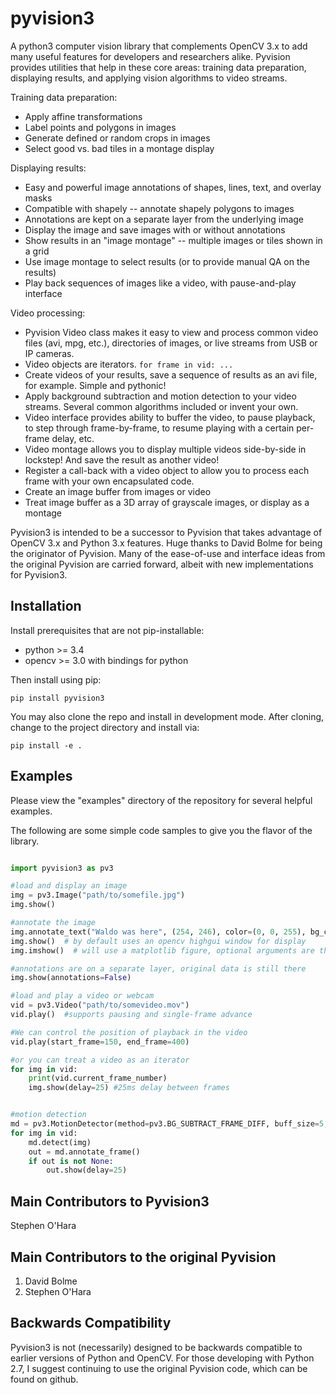 # pyvision3
A python3 computer vision library that complements OpenCV 3.x to add many useful features for developers and researchers alike.
Pyvision provides utilities that help in these core areas: training data preparation, displaying results, and applying vision
algorithms to video streams.

Training data preparation:
* Apply affine transformations
* Label points and polygons in images
* Generate defined or random crops in images
* Select good vs. bad tiles in a montage display

Displaying results:
* Easy and powerful image annotations of shapes, lines, text, and overlay masks
* Compatible with shapely -- annotate shapely polygons to images
* Annotations are kept on a separate layer from the underlying image
* Display the image and save images with or without annotations
* Show results in an "image montage" -- multiple images or tiles shown in a grid
* Use image montage to select results (or to provide manual QA on the results)
* Play back sequences of images like a video, with pause-and-play interface

Video processing:
* Pyvision Video class makes it easy to view and process common video files (avi, mpg, etc.), directories of images, or
live streams from USB or IP cameras.
* Video objects are iterators. ```for frame in vid: ...```
* Create videos of your results, save a sequence of results as an avi file, for example. Simple and pythonic!
* Apply background subtraction and motion detection to your video streams. Several common algorithms included or invent your own.
* Video interface provides ability to buffer the video, to pause playback, to step through frame-by-frame, to resume playing
with a certain per-frame delay, etc.
* Video montage allows you to display multiple videos side-by-side in lockstep! And save the result as another video!
* Register a call-back with a video object to allow you to process each frame with your own encapsulated code.
* Create an image buffer from images or video
* Treat image buffer as a 3D array of grayscale images, or display as a montage

Pyvision3 is intended to be a successor to Pyvision that takes advantage of OpenCV 3.x and Python 3.x features. 
Huge thanks to David Bolme for being the originator of Pyvision. 
Many of the ease-of-use and interface ideas from the original Pyvision are carried forward, albeit with new implementations for Pyvision3.

## Installation
Install prerequisites that are not pip-installable:
* python >= 3.4
* opencv >= 3.0 with bindings for python

Then install using pip:

```pip install pyvision3```

You may also clone the repo and install in development mode. After cloning, change to the project directory and install via:

```pip install -e .```

## Examples
Please view the "examples" directory of the repository for several helpful examples.

The following are some simple code samples to give you the flavor of the library.


```python

import pyvision3 as pv3

#load and display an image
img = pv3.Image("path/to/somefile.jpg")
img.show()

#annotate the image
img.annotate_text("Waldo was here", (254, 246), color=(0, 0, 255), bg_color=(255, 255, 255))
img.show()  # by default uses an opencv highgui window for display
img.imshow()  # will use a matplotlib figure, optional arguments are the same as img.show()

#annotations are on a separate layer, original data is still there
img.show(annotations=False)

#load and play a video or webcam
vid = pv3.Video("path/to/somevideo.mov")
vid.play()  #supports pausing and single-frame advance

#We can control the position of playback in the video
vid.play(start_frame=150, end_frame=400)

#or you can treat a video as an iterator
for img in vid:
	print(vid.current_frame_number)
	img.show(delay=25) #25ms delay between frames


#motion detection
md = pv3.MotionDetector(method=pv3.BG_SUBTRACT_FRAME_DIFF, buff_size=5, thresh=80)
for img in vid:
    md.detect(img)
    out = md.annotate_frame()
    if out is not None:
        out.show(delay=25)
```

## Main Contributors to Pyvision3
Stephen O'Hara

## Main Contributors to the original Pyvision
1. David Bolme
2. Stephen O'Hara

## Backwards Compatibility
Pyvision3 is not (necessarily) designed to be backwards compatible to earlier versions of Python and OpenCV. For those developing with Python 2.7, I suggest continuing to use the original Pyvision code, which can be found on github.
